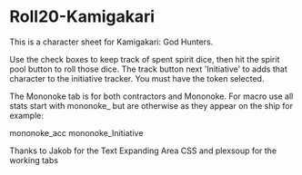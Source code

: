 # Roll20-Kamigakari



This is a character sheet for Kamigakari: God Hunters. 

Use the check boxes to keep track of spent spirit dice, then hit the spirit pool button to roll those dice.
The track button next 'Initiative' to adds that character to the initiative tracker. You must have the token selected.

The Mononoke tab is for both contractors and Mononoke. For macro use all stats start with mononoke_ but are otherwise as they appear on the ship for example: 

mononoke_acc
mononoke_Initiative 

Thanks to Jakob for the Text Expanding Area CSS and plexsoup for the working tabs